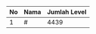 | No | Nama            | Jumlah Level |
|----|-----------------|--------------|
| 1  | #    |    4439        |
